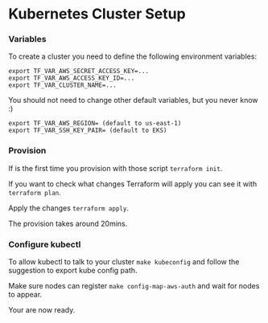 # Kubernetes Cluster Setup

### Variables

To create a cluster you  need to define the following environment variables:

```
export TF_VAR_AWS_SECRET_ACCESS_KEY=...
export TF_VAR_AWS_ACCESS_KEY_ID=...
export TF_VAR_CLUSTER_NAME=...
```

You should not need to change other default variables, but you never know :)

```
export TF_VAR_AWS_REGION= (default to us-east-1)
export TF_VAR_SSH_KEY_PAIR= (default to EKS)
```

### Provision

If is the first time you provision with those script `terraform init`.

If you want to check what changes Terraform will apply you can see it with `terraform plan`.

Apply the changes `terraform apply`.

The provision takes around 20mins.


### Configure kubectl

To allow kubectl to talk to your cluster `make kubeconfig` and follow the suggestion to export kube config path.

Make sure nodes can register `make config-map-aws-auth` and wait for nodes to appear.

Your are now ready.
